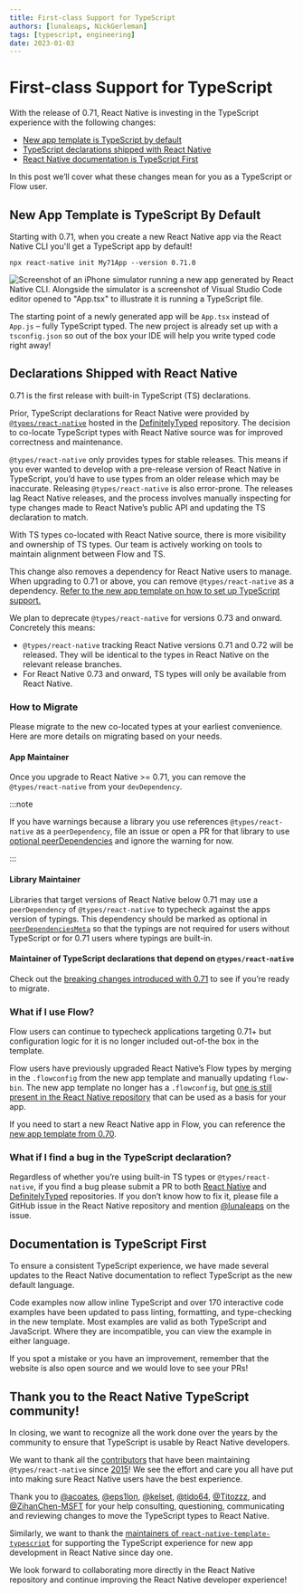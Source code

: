 ```yaml
---
title: First-class Support for TypeScript
authors: [lunaleaps, NickGerleman]
tags: [typescript, engineering]
date: 2023-01-03
---
```


# First-class Support for TypeScript

With the release of 0.71, React Native is investing in the TypeScript experience with the following changes:

- [New app template is TypeScript by default](/blog/2023/01/03/typescript-first#new-app-template-is-typescript-by-default)
- [TypeScript declarations shipped with React Native](/blog/2023/01/03/typescript-first#declarations-shipped-with-react-native)
- [React Native documentation is TypeScript First](/blog/2023/01/03/typescript-first#documentation-is-typescript-first)

In this post we’ll cover what these changes mean for you as a TypeScript or Flow user.

<!--truncate-->

## New App Template is TypeScript By Default

Starting with 0.71, when you create a new React Native app via the React Native CLI you'll get a TypeScript app by default!

```shell
npx react-native init My71App --version 0.71.0
```

![Screenshot of an iPhone simulator running a new app generated by React Native CLI. Alongside the simulator is a screenshot of Visual Studio Code editor opened to "App.tsx" to illustrate it is running a TypeScript file.](/blog/assets/typescript-first-new-app.png)

The starting point of a newly generated app will be `App.tsx` instead of `App.js` – fully TypeScript typed. The new project is already set up with a `tsconfig.json` so out of the box your IDE will help you write typed code right away!

## Declarations Shipped with React Native

0.71 is the first release with built-in TypeScript (TS) declarations.

Prior, TypeScript declarations for React Native were provided by [`@types/react-native`](https://www.npmjs.com/package/@types/react-native) hosted in the [DefinitelyTyped](https://github.com/DefinitelyTyped/DefinitelyTyped) repository. The decision to co-locate TypeScript types with React Native source was for improved correctness and maintenance.

`@types/react-native` only provides types for stable releases. This means if you ever wanted to develop with a pre-release version of React Native in TypeScript, you’d have to use types from an older release which may be inaccurate. Releasing `@types/react-native` is also error-prone. The releases lag React Native releases, and the process involves manually inspecting for type changes made to React Native’s public API and updating the TS declaration to match.

With TS types co-located with React Native source, there is more visibility and ownership of TS types. Our team is actively working on tools to maintain alignment between Flow and TS.

This change also removes a dependency for React Native users to manage. When upgrading to 0.71 or above, you can remove `@types/react-native` as a dependency. [Refer to the new app template on how to set up TypeScript support.](https://github.com/facebook/react-native/blob/main/template/tsconfig.json)

We plan to deprecate `@types/react-native` for versions 0.73 and onward. Concretely this means:

- `@types/react-native` tracking React Native versions 0.71 and 0.72 will be released. They will be identical to the types in React Native on the relevant release branches.
- For React Native 0.73 and onward, TS types will only be available from React Native.

### How to Migrate

Please migrate to the new co-located types at your earliest convenience. Here are more details on migrating based on your needs.

#### App Maintainer

Once you upgrade to React Native >= 0.71, you can remove the `@types/react-native` from your `devDependency`.

:::note

If you have warnings because a library you use references `@types/react-native` as a `peerDependency`, file an issue or open a PR for that library to use [optional peerDependencies](https://docs.npmjs.com/cli/v7/configuring-npm/package-json#peerdependenciesmeta) and ignore the warning for now.

:::

#### Library Maintainer

Libraries that target versions of React Native below 0.71 may use a `peerDependency` of `@types/react-native` to typecheck against the apps version of typings. This dependency should be marked as optional in [`peerDependenciesMeta`](https://docs.npmjs.com/cli/v7/configuring-npm/package-json#peerdependenciesmeta) so that the typings are not required for users without TypeScript or for 0.71 users where typings are built-in.

#### Maintainer of TypeScript declarations that depend on `@types/react-native`

Check out the [breaking changes introduced with 0.71](https://github.com/facebook/react-native/blob/main/CHANGELOG.md) to see if you’re ready to migrate.

### What if I use Flow?

Flow users can continue to typecheck applications targeting 0.71+ but configuration logic for it is no longer included out-of-the box in the template.

Flow users have previously upgraded React Native’s Flow types by merging in the `.flowconfig` from the new app template and manually updating `flow-bin`. The new app template no longer has a `.flowconfig`, but [one is still present in the React Native repository](https://github.com/facebook/react-native/blob/main/.flowconfig) that can be used as a basis for your app.

If you need to start a new React Native app in Flow, you can reference the [new app template from 0.70](https://github.com/facebook/react-native/tree/0.70-stable/template).

### What if I find a bug in the TypeScript declaration?

Regardless of whether you’re using built-in TS types or `@types/react-native`, if you find a bug please submit a PR to both [React Native](https://github.com/facebook/react-native) and [DefinitelyTyped](https://github.com/DefinitelyTyped/DefinitelyTyped) repositories. If you don’t know how to fix it, please file a GitHub issue in the React Native repository and mention [@lunaleaps](https://github.com/lunaleaps) on the issue.

## Documentation is TypeScript First

To ensure a consistent TypeScript experience, we have made several updates to the React Native documentation to reflect TypeScript as the new default language.

Code examples now allow inline TypeScript and over 170 interactive code examples have been updated to pass linting, formatting, and type-checking in the new template. Most examples are valid as both TypeScript and JavaScript. Where they are incompatible, you can view the example in either language.

If you spot a mistake or you have an improvement, remember that the website is also open source and we would love to see your PRs!

## Thank you to the React Native TypeScript community!

In closing, we want to recognize all the work done over the years by the community to ensure that TypeScript is usable by React Native developers.

We want to thank all the [contributors](https://github.com/DefinitelyTyped/DefinitelyTyped/blob/master/types/react-native/index.d.ts#L3) that have been maintaining `@types/react-native` since [2015](https://github.com/DefinitelyTyped/DefinitelyTyped/commit/efce0c25ec532a4651859f10eda49e97a5716a42)! We see the effort and care you all have put into making sure React Native users have the best experience.

Thank you to [@acoates](https://github.com/acoates), [@eps1lon](https://github.com/eps1lon), [@kelset](https://github.com/kelset), [@tido64](https://github.com/tido64), [@Titozzz](https://github.com/Titozzz), and [@ZihanChen-MSFT](https://github.com/ZihanChen-MSFT) for your help consulting, questioning, communicating and reviewing changes to move the TypeScript types to React Native.

Similarly, we want to thank the [maintainers of `react-native-template-typescript`](https://github.com/react-native-community/react-native-template-typescript/graphs/contributors) for supporting the TypeScript experience for new app development in React Native since day one.

We look forward to collaborating more directly in the React Native repository and continue improving the React Native developer experience!
